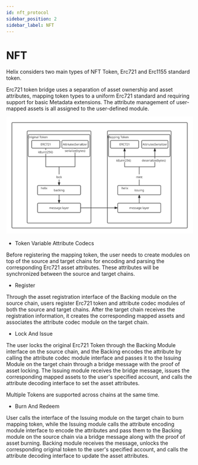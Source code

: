 ```yaml
---
id: nft_protocol
sidebar_position: 2
sidebar_label: NFT
---
```


# NFT

Helix considers two main types of NFT Token, Erc721 and Erc1155 standard token.

Erc721 token bridge uses a separation of asset ownership and asset attributes, mapping token types to a uniform Erc721 standard and requiring support for basic Metadata extensions. The attribute management of user-mapped assets is all assigned to the user-defined module.

![01](../../static/img/erc721.svg)

* Token Variable Attribute Codecs

Before registering the mapping token, the user needs to create modules on top of the source and target chains for encoding and parsing the corresponding Erc721 asset attributes. These attributes will be synchronized between the source and target chains.

* Register

Through the asset registration interface of the Backing module on the source chain, users register Erc721 token and  attribute codec modules of both the source and target chains. After the target chain receives the registration information, it creates the corresponding mapped assets and associates the attribute codec module on the target chain.

* Lock And Issue

The user locks the original Erc721 Token through the Backing Module interface on the source chain, and the Backing encodes the attribute by calling the attribute codec module interface and passes it to the Issuing Module on the target chain through a bridge message with the proof of asset locking. The Issuing module receives the bridge message, issues the corresponding mapped assets to the user's specified account, and calls the attribute decoding interface to set the asset attributes.

Multiple Tokens are supported across chains at the same time.

* Burn And Redeem

User calls the interface of the Issuing module on the target chain to burn mapping token, while the Issuing module calls the attribute encoding module interface to encode the attributes and pass them to the Backing module on the source chain via a bridge message along with the proof of asset burning. Backing module receives the message, unlocks the corresponding original token to the user's specified account, and calls the attribute decoding interface to update the asset attributes.
